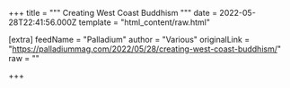 
+++
title = """
Creating West Coast Buddhism
"""
date = 2022-05-28T22:41:56.000Z
template = "html_content/raw.html"

[extra]
feedName = "Palladium"
author = "Various"
originalLink = "https://palladiummag.com/2022/05/28/creating-west-coast-buddhism/"
raw = ""

+++

